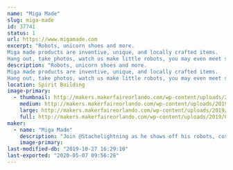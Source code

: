 ```yaml
---
name: "Miga Made"
slug: miga-made
id: 37741
status: 1
url: https://www.migamade.com
excerpt: "Robots, unicorn shoes and more. 
Miga made products are inventive, unique, and locally crafted items.
Hang out, take photos, watch us make little robots, you may even meet some larger than life robot characters."
description: "Robots, unicorn shoes and more. 
Miga made products are inventive, unique, and locally crafted items.
Hang out, take photos, watch us make little robots, you may even meet some larger than life robot characters."
location: Spirit Building
image-primary:
  - thumbnail: http://makers.makerfaireorlando.com/wp-content/uploads/2019/09/IMG_4693-150x150.jpg
    medium: http://makers.makerfaireorlando.com/wp-content/uploads/2019/09/IMG_4693-225x300.jpg
    large: http://makers.makerfaireorlando.com/wp-content/uploads/2019/09/IMG_4693.jpg
    full: http://makers.makerfaireorlando.com/wp-content/uploads/2019/09/IMG_4693.jpg
maker:
  - name: "Miga Made"
    description: "Join @Stachelightning as he shows off his robots, costumes, set pieces, fun products and then some."
    image-primary: 
last-modified-db: "2019-10-27 16:29:10"
last-exported: "2020-05-07 09:56:28"
---
```

